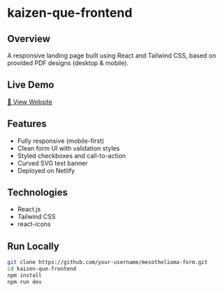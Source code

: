# kaizen-que-frontend

## Overview
A responsive landing page built using React and Tailwind CSS, based on provided PDF designs (desktop & mobile).

## Live Demo
[🔗 View Website](https://kaizen-que-frontend.vercel.app)

## Features
- Fully responsive (mobile-first)
- Clean form UI with validation styles
- Styled checkboxes and call-to-action
- Curved SVG text banner
- Deployed on Netlify

## Technologies
- React.js
- Tailwind CSS
- react-icons

## Run Locally

```bash
git clone https://github.com/your-username/mesothelioma-form.git
cd kaizen-que-frontend
npm install
npm run dev